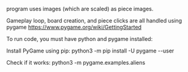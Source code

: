 program uses images (which are scaled) as piece images.

Gameplay loop, board creation, and piece clicks are all handled using pygame
https://www.pygame.org/wiki/GettingStarted


To run code, you must have python and pygame installed:

Install PyGame using pip:
python3 -m pip install -U pygame --user

Check if it works:
python3 -m pygame.examples.aliens
